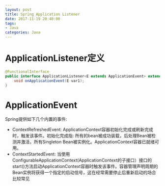 ```yaml
---
layout: post
title: Spring Application Listener
date: 2017-11-19 20:40:00
tags:
- Java
categories: Java
---
```


# ApplicationListener定义
```java
@FunctionalInterface
public interface ApplicationListener<E extends ApplicationEvent> extends EventListener {
    void onApplicationEvent(E var1);
}
```


# ApplicationEvent
Spring提供如下几个内置的事件:        
* ContextRefreshedEvent: ApplicationContext容器初始化完成或刷新完成时，触发该事件。初始化完成指: 所有的bean被成功装载，后处理Bean被检测并激活，所有Singleton Bean被实例化。ApplicationContext容器已就绪可用。        
* ContextStartedEvent: 当使用ConfigurableApplicationContext(ApplicationContext的子接口）接口的start()方法启动ApplicationContext容器时触发该事件。容器管理声明周期的Bean实例将获得一个指定的启动信号，这在经常需要停止后重新启动的场合比较常见

